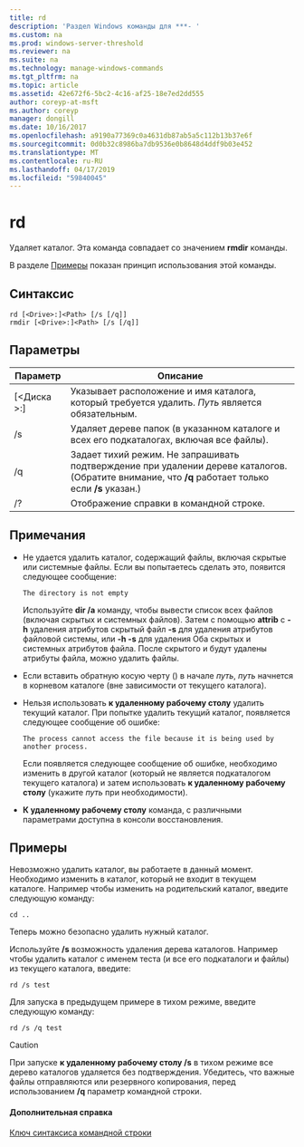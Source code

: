 ```yaml
---
title: rd
description: 'Раздел Windows команды для ***- '
ms.custom: na
ms.prod: windows-server-threshold
ms.reviewer: na
ms.suite: na
ms.technology: manage-windows-commands
ms.tgt_pltfrm: na
ms.topic: article
ms.assetid: 42e672f6-5bc2-4c16-af25-18e7ed2dd555
author: coreyp-at-msft
ms.author: coreyp
manager: dongill
ms.date: 10/16/2017
ms.openlocfilehash: a9190a77369c0a4631db87ab5a5c112b13b37e6f
ms.sourcegitcommit: 0d0b32c8986ba7db9536e0b8648d4ddf9b03e452
ms.translationtype: MT
ms.contentlocale: ru-RU
ms.lasthandoff: 04/17/2019
ms.locfileid: "59840045"
---
```

# <a name="rd"></a>rd



Удаляет каталог. Эта команда совпадает со значением **rmdir** команды.

В разделе [Примеры](#BKMK_examples) показан принцип использования этой команды.

## <a name="syntax"></a>Синтаксис

```
rd [<Drive>:]<Path> [/s [/q]]
rmdir [<Drive>:]<Path> [/s [/q]]
```

## <a name="parameters"></a>Параметры

|Параметр|Описание|
|---------|-----------|
|[\<Диска >:]<Path>|Указывает расположение и имя каталога, который требуется удалить. *Путь* является обязательным.|
|/s|Удаляет дереве папок (в указанном каталоге и всех его подкаталогах, включая все файлы).|
|/q|Задает тихий режим. Не запрашивать подтверждение при удалении дереве каталогов. (Обратите внимание, что **/q** работает только если **/s** указан.)|
|/?|Отображение справки в командной строке.|

## <a name="remarks"></a>Примечания

-   Не удается удалить каталог, содержащий файлы, включая скрытые или системные файлы. Если вы попытаетесь сделать это, появится следующее сообщение:

    `The directory is not empty`

    Используйте **dir /a** команду, чтобы вывести список всех файлов (включая скрытых и системных файлов). Затем с помощью **attrib** с **-h** удаления атрибутов скрытый файл **-s** для удаления атрибутов файловой системы, или **-h -s** для удаления Оба скрытых и системных атрибутов файла. После скрытого и будут удалены атрибуты файла, можно удалить файлы.
-   Если вставить обратную косую черту (\) в начале *путь*, *путь* начнется в корневом каталоге (вне зависимости от текущего каталога).
-   Нельзя использовать **к удаленному рабочему столу** удалить текущий каталог. При попытке удалить текущий каталог, появляется следующее сообщение об ошибке:

    `The process cannot access the file because it is being used by another process.`

    Если появляется следующее сообщение об ошибке, необходимо изменить в другой каталог (который не является подкаталогом текущего каталога) и затем использовать **к удаленному рабочему столу** (укажите *путь* при необходимости).
-   **К удаленному рабочему столу** команда, с различными параметрами доступна в консоли восстановления.

## <a name="BKMK_examples"></a>Примеры

Невозможно удалить каталог, вы работаете в данный момент. Необходимо изменить в каталог, который не входит в текущем каталоге. Например чтобы изменить на родительский каталог, введите следующую команду:
```
cd ..
```
Теперь можно безопасно удалить нужный каталог.

Используйте **/s** возможность удаления дерева каталогов. Например чтобы удалить каталог с именем теста (и все его подкаталоги и файлы) из текущего каталога, введите:
```
rd /s test
```
Для запуска в предыдущем примере в тихом режиме, введите следующую команду:
```
rd /s /q test
```

> [!CAUTION]
> При запуске **к удаленному рабочему столу /s** в тихом режиме все дерево каталогов удаляется без подтверждения. Убедитесь, что важные файлы отправляются или резервного копирования, перед использованием **/q** параметр командной строки.

#### <a name="additional-references"></a>Дополнительная справка

[Ключ синтаксиса командной строки](command-line-syntax-key.md)